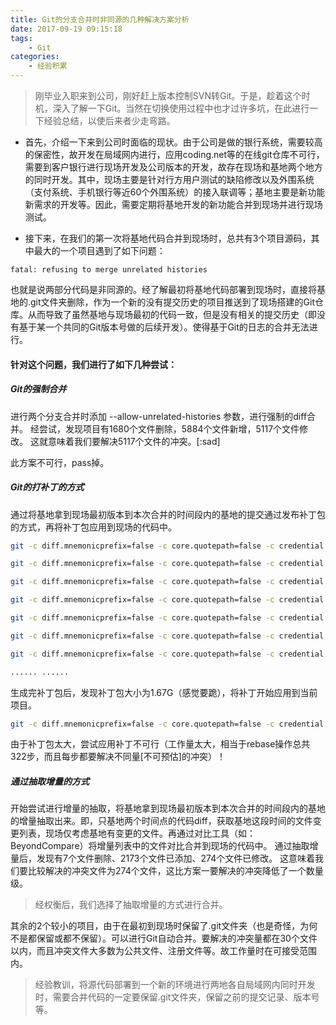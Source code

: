 ```yaml
---
title: Git的分支合并时非同源的几种解决方案分析
date: 2017-09-19 09:15:18
tags:
    - Git
categories:
    - 经验积累
---
```


> 刚毕业入职来到公司，刚好赶上版本控制SVN转Git。于是，趁着这个时机，深入了解一下Git。当然在切换使用过程中也才过许多坑，在此进行一下经验总结，以使后来者少走弯路。

- 首先，介绍一下来到公司时面临的现状。由于公司是做的银行系统，需要较高的保密性，故开发在局域网内进行，应用coding.net等的在线git仓库不可行，需要到客户银行进行现场开发及公司版本的开发，故存在现场和基地两个地方的同时开发。其中，现场主要是针对行方用户测试的缺陷修改以及外围系统（支付系统、手机银行等近60个外围系统）的接入联调等；基地主要是新功能新需求的开发等。因此，需要定期将基地开发的新功能合并到现场并进行现场测试。

<!-- more -->

- 接下来，在我们的第一次将基地代码合并到现场时，总共有3个项目源码，其中最大的一个项目遇到了如下问题：

````
fatal: refusing to merge unrelated histories
````

也就是说两部分代码是非同源的。经了解最初将基地代码部署到现场时，直接将基地的.git文件夹删除，作为一个新的没有提交历史的项目推送到了现场搭建的Git仓库。从而导致了虽然基地与现场最初的代码一致，但是没有相关的提交历史（即没有基于某一个共同的Git版本号做的后续开发）。使得基于Git的日志的合并无法进行。

#### 针对这个问题，我们进行了如下几种尝试：

##### Git的强制合并
进行两个分支合并时添加 --allow-unrelated-histories 参数，进行强制的diff合并。
经尝试，发现项目有1680个文件删除，5884个文件新增，5117个文件修改。
这就意味着我们要解决5117个文件的冲突。[:sad]

此方案不可行，pass掉。

##### Git的打补丁的方式
通过将基地拿到现场最初版本到本次合并的时间段内的基地的提交通过发布补丁包的方式，再将补丁包应用到现场的代码中。

```` bash
git -c diff.mnemonicprefix=false -c core.quotepath=false -c credential.helper=manager-st format-patch --stdout -1 6531df71a840ab9540b88f6c85cf50c1b70be0db

git -c diff.mnemonicprefix=false -c core.quotepath=false -c credential.helper=manager-st format-patch --stdout -1 90d424d070170dd6e2257f4b1a877e8c164aad62

git -c diff.mnemonicprefix=false -c core.quotepath=false -c credential.helper=manager-st format-patch --stdout -1 feb2a8ac5788a09ad3a838d5db830c779473092b

git -c diff.mnemonicprefix=false -c core.quotepath=false -c credential.helper=manager-st format-patch --stdout -1 e06a38c3c57c902cf9abf89d125027deb6df142b

git -c diff.mnemonicprefix=false -c core.quotepath=false -c credential.helper=manager-st format-patch --stdout -1 c3e764c806bdbd7a41bf66ccdc583d9b6d8ddc08

git -c diff.mnemonicprefix=false -c core.quotepath=false -c credential.helper=manager-st format-patch --stdout -1 c8ff104b5446e1dd6086aa881ee8f4d997fe359b

git -c diff.mnemonicprefix=false -c core.quotepath=false -c credential.helper=manager-st format-patch --stdout -1 50a8bbd0bf178e4c5ca0b59f49a8e91b70b4bc84

...... ......
````

生成完补丁包后，发现补丁包大小为1.67G（感觉要跪），将补丁开始应用到当前项目。
````bash
git -c diff.mnemonicprefix=false -c core.quotepath=false -c credential.helper=manager-st am -p 1 --3way \patch.diff
````
由于补丁包太大，尝试应用补丁不可行（工作量太大，相当于rebase操作总共322步，而且每步都要解决不同量[不可预估]的冲突）！

##### 通过抽取增量的方式

开始尝试进行增量的抽取，将基地拿到现场最初版本到本次合并的时间段内的基地的增量抽取出来。即，只基地两个时间点的代码diff，获取基地这段时间的文件变更列表，现场仅考虑基地有变更的文件。再通过对比工具（如：BeyondCompare）将增量列表中的文件对比合并到现场的代码中。
通过抽取增量后，发现有7个文件删除、2173个文件已添加、274个文件已修改。
这意味着我们要比较解决的冲突文件为274个文件，这比方案一要解决的冲突降低了一个数量级。

> 经权衡后，我们选择了抽取增量的方式进行合并。

其余的2个较小的项目，由于在最初到现场时保留了.git文件夹（也是奇怪，为何不是都保留或都不保留）。可以进行Git自动合并。要解决的冲突量都在30个文件以内，而且冲突文件大多数为公共文件、注册文件等。故工作量时在可接受范围内。

> 经验教训，将源代码部署到一个新的环境进行两地各自局域网内同时开发时，需要合并代码的一定要保留.git文件夹，保留之前的提交记录、版本号等。